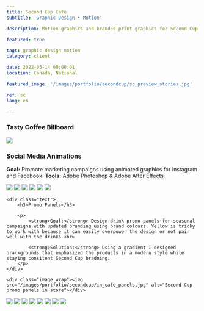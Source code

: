 ```yaml
---
title: Second Cup Café
subtitle: 'Graphic Design • Motion'

description: Motion graphics and branded print graphics for Second Cup Café.

featured: true

tags: graphic-design motion
category: client

date: 2022-05-14 00:00:01
location: Canada, National

featured_image: '/images/portfolio/secondcup/sc_preview_stories.jpg'

ref: sc
lang: en

---
```


### Tasty Coffee Billboard

![](/images/portfolio/secondcup/sc-billboard-tastycoffee.jpg)

### Social Media Animations

**Goal:** Promote marketing campaigns using animated graphics for Instagram and Facebook. 
**Tools:** Adobe Photoshop & Adobe After Effects

<img src="/images/portfolio/secondcup/animations/cottonCandyTeaser.gif">

<img src="/images/portfolio/secondcup/animations/newCup.gif">

<img src="/images/portfolio/secondcup/animations/sharingIsCaring.gif">

<img src="/images/portfolio/secondcup/animations/icedTeaTeaser.gif">

<img src="/images/portfolio/secondcup/animations/SCdatingApp.gif">

<img src="/images/portfolio/secondcup/animations/frocho.gif">

<div class="double_up narrow_wrap">

	<div class="text">
		<h3>Promo Panels</h3>

		<p>
			<strong>Goal:</strong> Design drink promo panels for seasonal campaigns with updated branding using brand colours. Yellow is tricky to work with because it can easily overpower the design or not pair well with the drinks.<br>

			<strong>Solution:</strong> Using a gradient I designed brackgrounds that emphasized the products in a modern style while staying consitent Second Cup bradning.
		</p>
	</div>

	<div class="image_wrap"><img src="/images/portfolio/secondcup/in_cafe_panels.jpg" alt="Second Cup promo panels in store"></div>

</div>

<div class="gallery" data-columns="4">
	<img src="/images/portfolio/secondcup/spring_teas_panel.jpg">
	<img src="/images/portfolio/secondcup/summer_cottoncandy_panel.jpg">
	<img src="/images/portfolio/secondcup/summer_coldfoams_panel.jpg">
	<img src="/images/portfolio/secondcup/smoothies_panel.jpg">
	<img src="/images/portfolio/secondcup/winter_smoothies_panel.jpg">
	<img src="/images/portfolio/secondcup/winter_teas_panel.jpg">
	<img src="/images/portfolio/secondcup/sharingcups_panel.jpg">
	<img src="/images/portfolio/secondcup/tastycoffee_panel.jpg">
</div>